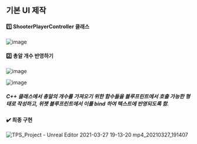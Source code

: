 ## 기본 UI 제작

#### :one: ShooterPlayerController 클래스

![image](https://user-images.githubusercontent.com/52204522/112717606-3a58ce00-8f31-11eb-864f-46ab42c18c80.png)

#### :two: 총알 개수 반영하기

![image](https://user-images.githubusercontent.com/52204522/112717738-e7cbe180-8f31-11eb-82d2-a8ff344280fd.png)

![image](https://user-images.githubusercontent.com/52204522/112717776-121d9f00-8f32-11eb-8475-ca20e6788185.png)

##### C++ 클래스에서 총알의 개수를 가져오기 위한 함수들을 블루프린트에서 호출 가능한 형태로 작성하고, 위젯 블루프린트에서 이를 bind 하여 텍스트에 반영되도록 함.

#### :heavy_check_mark: 최종 구현

![TPS_Project - Unreal Editor 2021-03-27 19-13-20 mp4_20210327_191407](https://user-images.githubusercontent.com/52204522/112717809-38dbd580-8f32-11eb-9ea0-3dfdcb7e00b1.gif)
